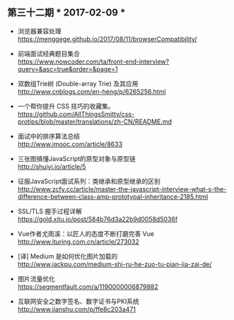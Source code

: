 ## 第三十二期 * 2017-02-09 *

- 浏览器兼容处理
https://menggege.github.io/2017/08/11/browserCompatibility/

- 前端面试经典题目集合  
https://www.nowcoder.com/ta/front-end-interview?query=&asc=true&order=&page=1

- 双数组Trie树 (Double-array Trie) 及其应用  
http://www.cnblogs.com/en-heng/p/6265256.html

- 一个帮你提升 CSS 技巧的收藏集。  
https://github.com/AllThingsSmitty/css-protips/blob/master/translations/zh-CN/README.md

- 面试中的排序算法总结  
http://www.imooc.com/article/8633

- 三张图搞懂JavaScript的原型对象与原型链  
http://shuiyi.io/article/5

- 征服JavaScript面试系列：类继承和原型继承的区别  
http://www.zcfy.cc/article/master-the-javascript-interview-what-s-the-difference-between-class-amp-prototypal-inheritance-2185.html

- SSL/TLS 握手过程详解  
https://gold.xitu.io/post/584b76d3a22b9d0058d5036f

- Vue作者尤雨溪：以匠人的态度不断打磨完善 Vue  
http://www.ituring.com.cn/article/273032

- [译] Medium 是如何优化图片加载的  
http://www.jackpu.com/medium-shi-ru-he-zuo-tu-pian-jia-zai-de/

- 图片流量优化  
https://segmentfault.com/a/1190000006879882

- 互联网安全之数字签名、数字证书与PKI系统  
http://www.jianshu.com/p/ffe8c203a471
